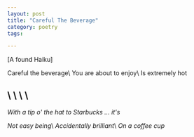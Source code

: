 ```yaml
---
layout: post
title: "Careful The Beverage"
category: poetry
tags:

---
```

[A found Haiku]

Careful the beverage\\
You are about to enjoy\\
Is extremely hot

\\
\\
\\
\\
---


*With a tip o' the hat to Starbucks ... it's*

*Not easy being*\\
*Accidentally brilliant*\\
*On a coffee cup*
